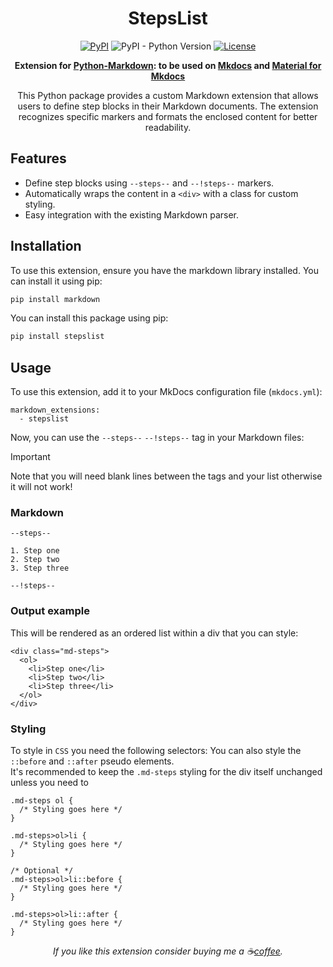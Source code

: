 <div align="center">

StepsList
=========================================

[![PyPI](https://img.shields.io/pypi/v/stepslist)](https://pypi.org/project/stepslist/)
![PyPI - Python Version](https://img.shields.io/pypi/pyversions/stepslist)
[![License](https://img.shields.io/github/license/a3bagged/stepslist-extension)](https://github.com/A3Bagged/stepslist-extension/blob/main/LICENSE.md)


**Extension for [Python-Markdown](https://python-markdown.github.io/): to be used on [Mkdocs](https://github.com/mkdocs/mkdocs) and [Material for Mkdocs](https://github.com/squidfunk/mkdocs-material)**


This Python package provides a custom Markdown extension that allows users to define step blocks in their Markdown documents. The extension recognizes specific markers and formats the enclosed content for better readability.

</div>

## Features
- Define step blocks using `--steps--` and `--!steps--` markers.
- Automatically wraps the content in a `<div>` with a class for custom styling.
- Easy integration with the existing Markdown parser.

## Installation
To use this extension, ensure you have the markdown library installed. You can install it using pip:
```bash
pip install markdown
```

You can install this package using pip:

```bash
pip install stepslist
```

## Usage
To use this extension, add it to your MkDocs configuration file (`mkdocs.yml`):

```
markdown_extensions:
  - stepslist
```
Now, you can use the `--steps--` `--!steps--` tag in your Markdown files:

> [!IMPORTANT]
> Note that you will need blank lines between the tags and your list otherwise it will not work!

### Markdown

```
--steps--

1. Step one
2. Step two
3. Step three

--!steps--
```
### Output example
This will be rendered as an ordered list within a div that you can style:

```
<div class="md-steps">
  <ol>
    <li>Step one</li>
    <li>Step two</li>
    <li>Step three</li>
  </ol>
</div>
```

### Styling
To style in `CSS` you need the following selectors:
You can also style the `::before` and `::after` pseudo elements.  
It's recommended to keep the `.md-steps` styling for the div itself unchanged unless you need to
```
.md-steps ol {
  /* Styling goes here */
}

.md-steps>ol>li {
  /* Styling goes here */
}

/* Optional */
.md-steps>ol>li::before {
  /* Styling goes here */
}

.md-steps>ol>li::after {
  /* Styling goes here */
}
```

<div align="center">

_If you like this extension consider buying me a :coffee:[coffee](https://ko-fi.com/cvanliere)._

</div>
